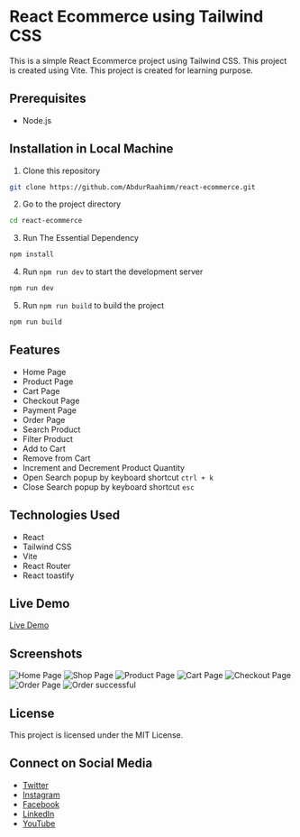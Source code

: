 # React Ecommerce using Tailwind CSS 
This is a simple React Ecommerce project using Tailwind CSS. This project is created using Vite. This project is created for learning purpose. 

## Prerequisites
- Node.js

## Installation in Local Machine
1. Clone this repository
```bash
git clone https://github.com/AbdurRaahimm/react-ecommerce.git
```
2. Go to the project directory
```bash
cd react-ecommerce
```
3. Run The Essential Dependency
```bash
npm install
```
4. Run `npm run dev` to start the development server
```bash
npm run dev
```
5. Run `npm run build` to build the project
```bash
npm run build
```


## Features 
- Home Page
- Product Page
- Cart Page
- Checkout Page
- Payment Page
- Order Page
- Search Product 
- Filter Product
- Add to Cart
- Remove from Cart
- Increment and Decrement Product Quantity
- Open Search popup by keyboard shortcut `ctrl + k`
- Close Search popup by keyboard shortcut `esc`

## Technologies Used
- React
- Tailwind CSS
- Vite
- React Router
- React toastify

## Live Demo
[Live Demo](https://reactjs-ecommercee.netlify.app/)

## Screenshots
![Home Page](/public/screenshot/image.png)
![Shop Page](/public/screenshot/image1.png)
![Product Page](/public/screenshot/image-1.png)
![Cart Page](/public/screenshot/image-2.png)
![Checkout Page](/public/screenshot/image-3.png)
![Order Page](/public/screenshot/image-4.png)
![Order successful](/public/screenshot/image-5.png)




## License
This project is licensed under the MIT License.




## Connect on Social Media
- [Twitter](https://twitter.com/AbdurRahim4G)
- [Instagram](https://www.instagram.com/abdurrahim4g/)
- [Facebook](https://www.facebook.com/Rahim72446)
- [LinkedIn](https://www.linkedin.com/in/abdur-rahim4g/)
- [YouTube](https://youtube.com/@AbdurRahimm)




